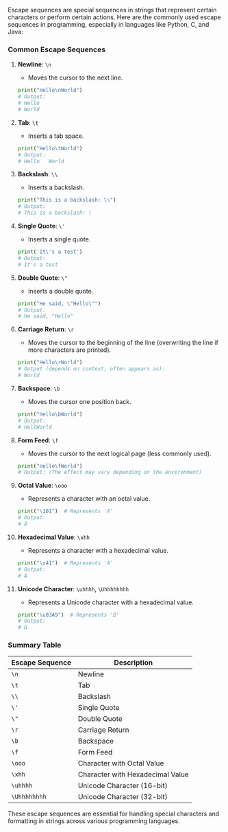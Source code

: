 Escape sequences are special sequences in strings that represent certain characters or perform certain actions. Here are the commonly used escape sequences in programming, especially in languages like Python, C, and Java:

### Common Escape Sequences

1. **Newline**: `\n`

   - Moves the cursor to the next line.

   ```python
   print("Hello\nWorld")
   # Output:
   # Hello
   # World
   ```

2. **Tab**: `\t`

   - Inserts a tab space.

   ```python
   print("Hello\tWorld")
   # Output:
   # Hello   World
   ```

3. **Backslash**: `\\`

   - Inserts a backslash.

   ```python
   print("This is a backslash: \\")
   # Output:
   # This is a backslash: \
   ```

4. **Single Quote**: `\'`

   - Inserts a single quote.

   ```python
   print('It\'s a test')
   # Output:
   # It's a test
   ```

5. **Double Quote**: `\"`

   - Inserts a double quote.

   ```python
   print("He said, \"Hello\"")
   # Output:
   # He said, "Hello"
   ```

6. **Carriage Return**: `\r`

   - Moves the cursor to the beginning of the line (overwriting the line if more characters are printed).

   ```python
   print("Hello\rWorld")
   # Output (depends on context, often appears as):
   # World
   ```

7. **Backspace**: `\b`

   - Moves the cursor one position back.

   ```python
   print("Hello\bWorld")
   # Output:
   # HellWorld
   ```

8. **Form Feed**: `\f`

   - Moves the cursor to the next logical page (less commonly used).

   ```python
   print("Hello\fWorld")
   # Output: (The effect may vary depending on the environment)
   ```

9. **Octal Value**: `\ooo`

   - Represents a character with an octal value.

   ```python
   print("\101")  # Represents 'A'
   # Output:
   # A
   ```

10. **Hexadecimal Value**: `\xhh`

    - Represents a character with a hexadecimal value.

    ```python
    print("\x41")  # Represents 'A'
    # Output:
    # A
    ```

11. **Unicode Character**: `\uhhhh`, `\Uhhhhhhhh`
    - Represents a Unicode character with a hexadecimal value.
    ```python
    print("\u03A9")  # Represents 'Ω'
    # Output:
    # Ω
    ```

### Summary Table

| Escape Sequence | Description                      |
| --------------- | -------------------------------- |
| `\n`            | Newline                          |
| `\t`            | Tab                              |
| `\\`            | Backslash                        |
| `\'`            | Single Quote                     |
| `\"`            | Double Quote                     |
| `\r`            | Carriage Return                  |
| `\b`            | Backspace                        |
| `\f`            | Form Feed                        |
| `\ooo`          | Character with Octal Value       |
| `\xhh`          | Character with Hexadecimal Value |
| `\uhhhh`        | Unicode Character (16-bit)       |
| `\Uhhhhhhhh`    | Unicode Character (32-bit)       |

These escape sequences are essential for handling special characters and formatting in strings across various programming languages.
